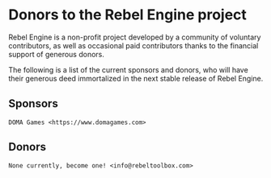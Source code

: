 # Donors to the Rebel Engine project

Rebel Engine is a non-profit project developed by a community of voluntary
contributors, as well as occasional paid contributors thanks to the financial
support of generous donors.

The following is a list of the current sponsors and donors, who will have their
generous deed immortalized in the next stable release of Rebel Engine.

## Sponsors

    DOMA Games <https://www.domagames.com>

## Donors

    None currently, become one! <info@rebeltoolbox.com>
